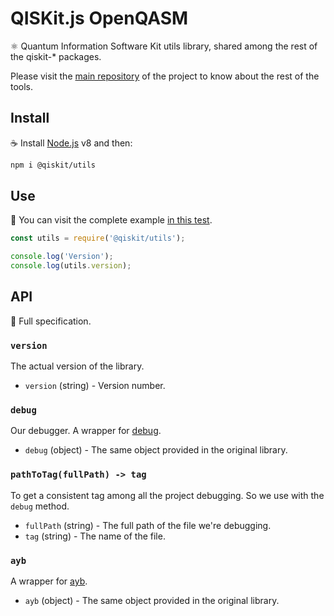 # QISKit.js OpenQASM

:atom_symbol: Quantum Information Software Kit utils library, shared among the rest of the qiskit-* packages.

Please visit the [main repository](https://github.com/QISKit/qiskit-sdk-js) of the project to know about the rest of the tools.

## Install

:coffee: Install [Node.js](https://nodejs.org/download) v8 and then:

```sh
npm i @qiskit/utils
```

## Use

:pencil: You can visit the complete example [in this test](./test/functional/index.js).

```js
const utils = require('@qiskit/utils');

console.log('Version');
console.log(utils.version);
```

## API

:eyes: Full specification.

### `version`

The actual version of the library.

- `version` (string) - Version number.

### `debug`

Our debugger. A wrapper for [debug](https://github.com/visionmedia/debug).

- `debug` (object) - The same object provided in the original library.

### `pathToTag(fullPath) -> tag`

To get a consistent tag among all the project debugging. So we use with the `debug` method.

- `fullPath` (string) - The full path of the file we're debugging.
- `tag` (string) - The name of the file.

### `ayb`

A wrapper for [ayb](https://github.com/nerddiffer/all-your-base).

- `ayb` (object) - The same object provided in the original library.
